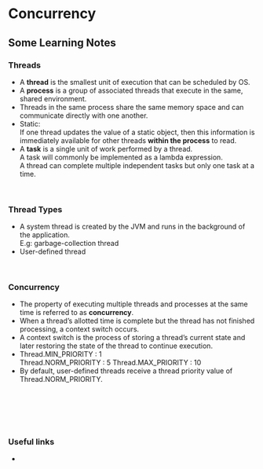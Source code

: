# Concurrency


## Some Learning Notes ##

### Threads ###
* A **thread** is the smallest unit of execution that can be scheduled by OS.
* A **process** is a group of associated threads that execute in the same, shared environment.
* Threads in the same process share the same memory space and can communicate directly with one another.
* Static:  
  If one thread updates the value of a static object, then this information is immediately available for other threads **within the process** to read.
* A **task** is a single unit of work performed by a thread.  
  A task will commonly be implemented as a lambda expression.  
  A thread can complete multiple independent tasks but only one task at a time.

&nbsp;

### Thread Types ###
* A system thread is created by the JVM and runs in the background of the application.  
  E.g: garbage-collection thread
* User-defined thread

&nbsp;

### Concurrency ###
* The property of executing multiple threads and processes at the same time is referred to as **concurrency**. 
* When a thread’s allotted time is complete but the thread has not finished processing, a context switch occurs. 
* A context switch is the process of storing a thread’s current state and later restoring the state of the thread to continue execution. 
* Thread.MIN_PRIORITY : 1  
  Thread.NORM_PRIORITY : 5
  Thread.MAX_PRIORITY : 10
* By default, user-defined threads receive a thread priority value of Thread.NORM_PRIORITY.

&nbsp;

&nbsp;
----
### Useful links ###
* []()